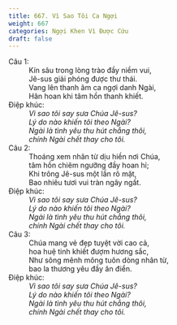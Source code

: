 ```yaml
---
title: 667. Vì Sao Tôi Ca Ngợi
weight: 667
categories: Ngợi Khen Vì Được Cứu
draft: false
---
```

<dl><dt>Câu 1:</dt><dd data-verse="1">Kín sâu trong lòng trào đầy niềm vui, <br/>Jê-sus giải phóng được thư thái. <br/>Vang lên thanh âm ca ngợi danh Ngài, <br/>Hân hoan khi tâm hồn thanh khiết. </dd><dt>Điệp khúc:</dt><dd data-chorus="1"><em>Vì sao tôi say sưa Chúa Jê-sus? <br/>Lý do nào khiến tôi theo Ngài? <br/>Ngài là tình yêu thu hút chẳng thôi, <br/>chính Ngài chết thay cho tôi. </em></dd><dt>Câu 2:</dt><dd data-verse="2">Thoáng xem nhân từ dịu hiền nơi Chúa, <br/>tâm hồn chiêm ngưỡng đầy hoan hỉ; <br/>Khi trông Jê-sus một lần rõ mặt, <br/>Bao nhiêu tươi vui tràn ngây ngất. </dd><dt>Điệp khúc:</dt><dd data-chorus="1"><em>Vì sao tôi say sưa Chúa Jê-sus? <br/>Lý do nào khiến tôi theo Ngài? <br/>Ngài là tình yêu thu hút chẳng thôi, <br/>chính Ngài chết thay cho tôi. </em></dd><dt>Câu 3:</dt><dd data-verse="3">Chúa mang vẻ đẹp tuyệt vời cao cả, <br/>hoa huệ tinh khiết đượm hương sắc, <br/>Như sông mênh mông tuôn dòng nhân từ, <br/>bao la thương yêu đầy ân điển. </dd><dt>Điệp khúc:</dt><dd data-chorus="1"><em>Vì sao tôi say sưa Chúa Jê-sus? <br/>Lý do nào khiến tôi theo Ngài? <br/>Ngài là tình yêu thu hút chẳng thôi, <br/>chính Ngài chết thay cho tôi. </em></dd></dl>